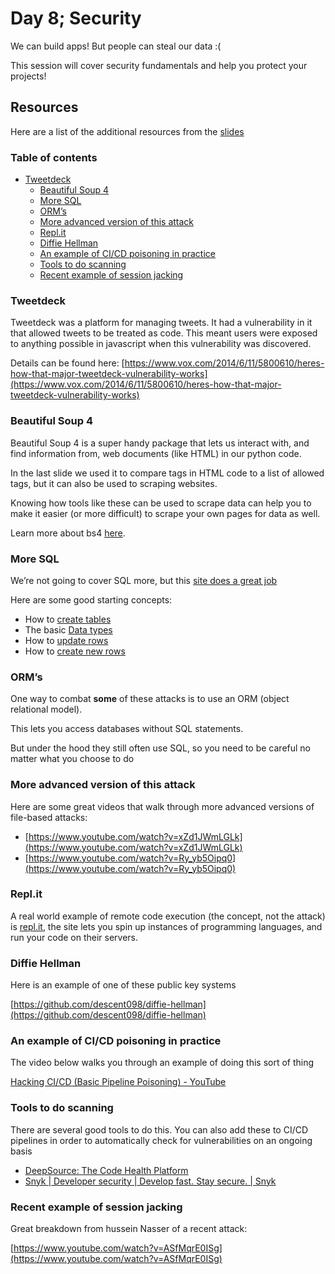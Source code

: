# Day 8; Security

We can build apps! But people can steal our data :(

This session will cover security fundamentals and help you protect your projects!

## Resources

Here are a list of the additional resources from the [slides](https://docs.google.com/presentation/d/1mITkYLOuPbeC6Pt63TuX2OJUUq9NPtGVBeeXVX9h7vw/edit?usp=sharing)

### Table of contents

- [Tweetdeck](#tweetdeck)
  - [Beautiful Soup 4](#beautiful-soup-4)
  - [More SQL](#more-sql)
  - [ORM’s](#orms)
  - [More advanced version of this attack](#more-advanced-version-of-this-attack)
  - [Repl.it](#replit)
  - [Diffie Hellman](#diffie-hellman)
  - [An example of CI/CD poisoning in practice](#an-example-of-cicd-poisoning-in-practice)
  - [Tools to do scanning](#tools-to-do-scanning)
  - [Recent example of session jacking](#recent-example-of-session-jacking)

### Tweetdeck

Tweetdeck was a platform for managing tweets. It had a vulnerability in it that allowed tweets to be treated as code. This meant users were exposed to anything possible in javascript when this vulnerability was discovered.

Details can be found here: [https://www.vox.com/2014/6/11/5800610/heres-how-that-major-tweetdeck-vulnerability-works](https://www.vox.com/2014/6/11/5800610/heres-how-that-major-tweetdeck-vulnerability-works)

### Beautiful Soup 4

Beautiful Soup 4 is a super handy package that lets us interact with, and find information from, web documents (like HTML) in our python code.

In the last slide we used it to compare tags in HTML code to a list of allowed tags, but it can also be used to scraping websites.

Knowing how tools like these can be used to scrape data can help you to make it easier (or more difficult) to scrape your own pages for data as well.

Learn more about bs4 [here](https://beautiful-soup-4.readthedocs.io/en/latest/).

### More SQL


We’re not going to cover SQL more, but this [site does a great job](https://www.w3schools.com/sql/)

Here are some good starting concepts:

-   How to [create tables](https://www.w3schools.com/sql/sql_create_table.asp)
-   The basic [Data types](https://www.w3schools.com/sql/sql_datatypes.asp)
-   How to [update rows](https://www.w3schools.com/sql/sql_update.asp)
-   How to [create new rows](https://www.w3schools.com/sql/sql_insert.asp)

### ORM’s

One way to combat **some** of these attacks is to use an ORM (object relational model).

This lets you access databases without SQL statements. 

But under the hood they still often use SQL, so you need to be careful no matter what you choose to do

### More advanced version of this attack

Here are some great videos that walk through more advanced versions of file-based attacks:

-   [https://www.youtube.com/watch?v=xZd1JWmLGLk](https://www.youtube.com/watch?v=xZd1JWmLGLk)
-   [https://www.youtube.com/watch?v=Ry_yb5Oipq0](https://www.youtube.com/watch?v=Ry_yb5Oipq0)

### Repl.it

A real world example of remote code execution (the concept, not the attack) is [repl.it](https://replit.com/), the site lets you spin up instances of programming languages, and run your code on their servers.

### Diffie Hellman

Here is an example of one of these public key systems

[https://github.com/descent098/diffie-hellman](https://github.com/descent098/diffie-hellman)

### An example of CI/CD poisoning in practice

The video below walks you through an example of doing this sort of thing

[Hacking CI/CD (Basic Pipeline Poisoning) - YouTube](https://www.youtube.com/watch?v=fcibOy-zoN8)

### Tools to do scanning

There are several good tools to do this. You can also add these to CI/CD pipelines in order to automatically check for vulnerabilities on an ongoing basis

-   [DeepSource: The Code Health Platform](https://deepsource.io/)
-   [Snyk | Developer security | Develop fast. Stay secure. | Snyk](https://snyk.io/)

### Recent example of session jacking

Great breakdown from hussein Nasser of a recent attack:

[https://www.youtube.com/watch?v=ASfMqrE0ISg](https://www.youtube.com/watch?v=ASfMqrE0ISg)

